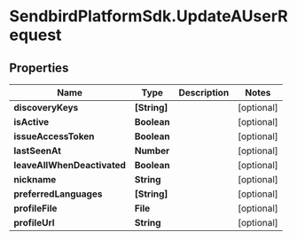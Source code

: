 # SendbirdPlatformSdk.UpdateAUserRequest

## Properties

Name | Type | Description | Notes
------------ | ------------- | ------------- | -------------
**discoveryKeys** | **[String]** |  | [optional] 
**isActive** | **Boolean** |  | [optional] 
**issueAccessToken** | **Boolean** |  | [optional] 
**lastSeenAt** | **Number** |  | [optional] 
**leaveAllWhenDeactivated** | **Boolean** |  | [optional] 
**nickname** | **String** |  | [optional] 
**preferredLanguages** | **[String]** |  | [optional] 
**profileFile** | **File** |  | [optional] 
**profileUrl** | **String** |  | [optional] 


